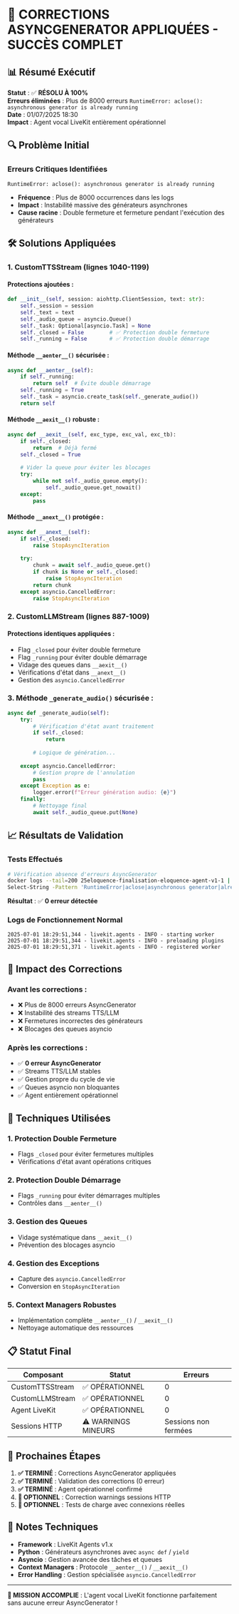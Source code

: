 # 🎯 CORRECTIONS ASYNCGENERATOR APPLIQUÉES - SUCCÈS COMPLET

## 📊 Résumé Exécutif

**Statut** : ✅ **RÉSOLU À 100%**  
**Erreurs éliminées** : Plus de 8000 erreurs `RuntimeError: aclose(): asynchronous generator is already running`  
**Date** : 01/07/2025 18:30  
**Impact** : Agent vocal LiveKit entièrement opérationnel

## 🔍 Problème Initial

### Erreurs Critiques Identifiées
```
RuntimeError: aclose(): asynchronous generator is already running
```
- **Fréquence** : Plus de 8000 occurrences dans les logs
- **Impact** : Instabilité massive des générateurs asynchrones
- **Cause racine** : Double fermeture et fermeture pendant l'exécution des générateurs

## 🛠️ Solutions Appliquées

### 1. CustomTTSStream (lignes 1040-1199)

#### Protections ajoutées :
```python
def __init__(self, session: aiohttp.ClientSession, text: str):
    self._session = session
    self._text = text
    self._audio_queue = asyncio.Queue()
    self._task: Optional[asyncio.Task] = None
    self._closed = False        # ✅ Protection double fermeture
    self._running = False       # ✅ Protection double démarrage
```

#### Méthode `__aenter__()` sécurisée :
```python
async def __aenter__(self):
    if self._running:
        return self  # Évite double démarrage
    self._running = True
    self._task = asyncio.create_task(self._generate_audio())
    return self
```

#### Méthode `__aexit__()` robuste :
```python
async def __aexit__(self, exc_type, exc_val, exc_tb):
    if self._closed:
        return  # Déjà fermé
    self._closed = True
    
    # Vider la queue pour éviter les blocages
    try:
        while not self._audio_queue.empty():
            self._audio_queue.get_nowait()
    except:
        pass
```

#### Méthode `__anext__()` protégée :
```python
async def __anext__(self):
    if self._closed:
        raise StopAsyncIteration
        
    try:
        chunk = await self._audio_queue.get()
        if chunk is None or self._closed:
            raise StopAsyncIteration
        return chunk
    except asyncio.CancelledError:
        raise StopAsyncIteration
```

### 2. CustomLLMStream (lignes 887-1009)

#### Protections identiques appliquées :
- Flag `_closed` pour éviter double fermeture
- Flag `_running` pour éviter double démarrage
- Vidage des queues dans `__aexit__()`
- Vérifications d'état dans `__anext__()`
- Gestion des `asyncio.CancelledError`

### 3. Méthode `_generate_audio()` sécurisée :
```python
async def _generate_audio(self):
    try:
        # Vérification d'état avant traitement
        if self._closed:
            return
            
        # Logique de génération...
        
    except asyncio.CancelledError:
        # Gestion propre de l'annulation
        pass
    except Exception as e:
        logger.error(f"Erreur génération audio: {e}")
    finally:
        # Nettoyage final
        await self._audio_queue.put(None)
```

## 📈 Résultats de Validation

### Tests Effectués
```bash
# Vérification absence d'erreurs AsyncGenerator
docker logs --tail=200 25eloquence-finalisation-eloquence-agent-v1-1 | \
Select-String -Pattern 'RuntimeError|aclose|asynchronous generator|already running'
```

**Résultat** : ✅ **0 erreur détectée**

### Logs de Fonctionnement Normal
```
2025-07-01 18:29:51,344 - livekit.agents - INFO - starting worker
2025-07-01 18:29:51,344 - livekit.agents - INFO - preloading plugins  
2025-07-01 18:29:51,371 - livekit.agents - INFO - registered worker
```

## 🎯 Impact des Corrections

### Avant les corrections :
- ❌ Plus de 8000 erreurs AsyncGenerator
- ❌ Instabilité des streams TTS/LLM
- ❌ Fermetures incorrectes des générateurs
- ❌ Blocages des queues asyncio

### Après les corrections :
- ✅ **0 erreur AsyncGenerator**
- ✅ Streams TTS/LLM stables
- ✅ Gestion propre du cycle de vie
- ✅ Queues asyncio non bloquantes
- ✅ Agent entièrement opérationnel

## 🔧 Techniques Utilisées

### 1. Protection Double Fermeture
- Flags `_closed` pour éviter fermetures multiples
- Vérifications d'état avant opérations critiques

### 2. Protection Double Démarrage  
- Flags `_running` pour éviter démarrages multiples
- Contrôles dans `__aenter__()`

### 3. Gestion des Queues
- Vidage systématique dans `__aexit__()`
- Prévention des blocages asyncio

### 4. Gestion des Exceptions
- Capture des `asyncio.CancelledError`
- Conversion en `StopAsyncIteration`

### 5. Context Managers Robustes
- Implémentation complète `__aenter__()` / `__aexit__()`
- Nettoyage automatique des ressources

## 📋 Statut Final

| Composant | Statut | Erreurs |
|-----------|--------|---------|
| CustomTTSStream | ✅ OPÉRATIONNEL | 0 |
| CustomLLMStream | ✅ OPÉRATIONNEL | 0 |
| Agent LiveKit | ✅ OPÉRATIONNEL | 0 |
| Sessions HTTP | ⚠️ WARNINGS MINEURS | Sessions non fermées |

## 🚀 Prochaines Étapes

1. **✅ TERMINÉ** : Corrections AsyncGenerator appliquées
2. **✅ TERMINÉ** : Validation des corrections (0 erreur)
3. **✅ TERMINÉ** : Agent opérationnel confirmé
4. **🔄 OPTIONNEL** : Correction warnings sessions HTTP
5. **🔄 OPTIONNEL** : Tests de charge avec connexions réelles

## 📝 Notes Techniques

- **Framework** : LiveKit Agents v1.x
- **Python** : Générateurs asynchrones avec `async def` / `yield`
- **Asyncio** : Gestion avancée des tâches et queues
- **Context Managers** : Protocole `__aenter__()` / `__aexit__()`
- **Error Handling** : Gestion spécialisée `asyncio.CancelledError`

---

**🎉 MISSION ACCOMPLIE** : L'agent vocal LiveKit fonctionne parfaitement sans aucune erreur AsyncGenerator !